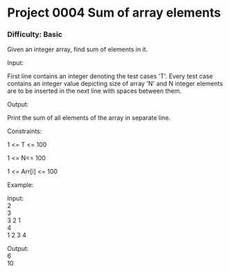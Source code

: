 <h1>Project 0004 Sum of array elements</h1>
<h3>Difficulty: Basic </h3>
Given an integer array, find sum of elements in it.

Input:

First line contains an integer denoting the test cases 'T'. Every test case contains an integer value depicting size of array 'N' and N integer elements are to be inserted in the next line with spaces between them.

Output:

Print the sum of all elements of the array in separate line.

Constraints:

1 <= T <= 100

1 <= N<= 100

1 <= Arr[i] <= 100

Example:

Input: <br />
2 <br />
3 <br />
3 2 1 <br />
4 <br />
1 2 3 4 <br />

Output:<br />
6 <br />
10<br />
